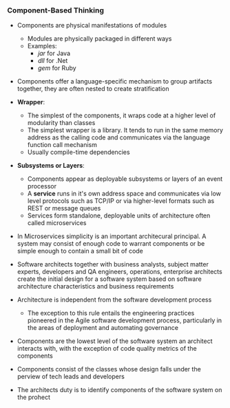 ### Component-Based Thinking

- Components are physical manifestations of modules
    - Modules are physically packaged in different ways 
    - Examples:
        - *jar* for Java
        - *dll* for .Net
        - *gem* for Ruby

- Components offer a language-specific mechanism to group artifacts together, they are often nested to create stratification
- __Wrapper__:
    - The simplest of the components, it wraps code at a higher level of modularity than classes
    - The simplest wrapper is a library. It tends to run in the same memory address as the calling code and communicates via the language function call mechanism
    - Usually compile-time dependencies
- __Subsystems or Layers__:
    - Components appear as deployable subsystems or layers of an event processor
    - A __service__ runs in it's own address space and communicates via low level protocols such as TCP/IP or via higher-level formats such as REST or message queues
    - Services form standalone, deployable units of architecture often called microservices
- In Microservices simplicity is an important architecural principal. A system may consist of enough code to warrant components or be simple enough to contain a small bit of code
- Software architects together with business analysts, subject matter experts, developers and QA engineers, operations, enterprise architects create the initial design for a software system based on software architecture characteristics and business requirements
- Architecture is independent from the software development process
    - The exception to this rule entails the engineering practices pioneered in the Agile software development process, particularly in the areas of deployment and automating governance
- Components are the lowest level of the software system an architect interacts with, with the exception of code quality metrics of the components
- Components consist of the classes whose design falls under the perview of tech leads and developers
- The architects duty is to identify components of the software system on the prohect

